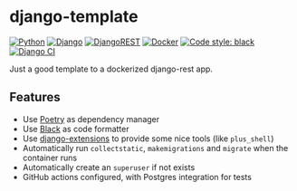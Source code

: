 # django-template

[![Python](https://img.shields.io/badge/python-%2314354C.svg?style=flat&logo=python&logoColor=white)](https://www.python.org/)
[![Django](https://img.shields.io/badge/django-%23092E20.svg?style=flat&logo=django&logoColor=white)](https://www.djangoproject.com/)
[![DjangoREST](https://img.shields.io/badge/DJANGO-REST-ff1709?style=flat&logo=django&logoColor=white&color=ff1709&labelColor=gray)](https://www.django-rest-framework.org/)
[![Docker](https://img.shields.io/badge/docker-%230db7ed.svg?style=flat&logo=docker&logoColor=white)](https://www.docker.com/)
[![Code style: black](https://img.shields.io/badge/code%20style-black-000000.svg)](https://github.com/psf/black)
[![Django CI](https://github.com/renanstn/django-template/actions/workflows/django.yml/badge.svg)](https://github.com/renanstn/django-template/actions/workflows/django.yml)

Just a good template to a dockerized django-rest app.

## Features

- Use [Poetry](https://python-poetry.org/) as dependency manager
- Use [Black](https://black.readthedocs.io/en/stable/) as code formatter
- Use [django-extensions](https://django-extensions.readthedocs.io/en/latest/) to provide some nice tools (like `plus_shell`)
- Automatically run `collectstatic`, `makemigrations` and `migrate` when the container runs
- Automatically create an `superuser` if not exists
- GitHub actions configured, with Postgres integration for tests
